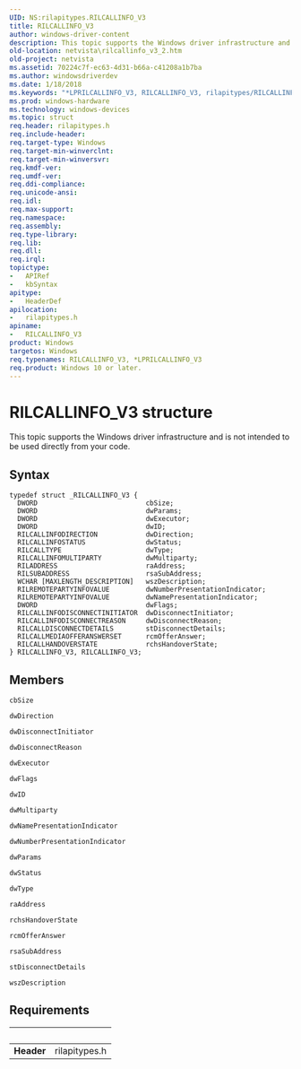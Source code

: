 ```yaml
---
UID: NS:rilapitypes.RILCALLINFO_V3
title: RILCALLINFO_V3
author: windows-driver-content
description: This topic supports the Windows driver infrastructure and is not intended to be used directly from your code.
old-location: netvista\rilcallinfo_v3_2.htm
old-project: netvista
ms.assetid: 70224c7f-ec63-4d31-b66a-c41208a1b7ba
ms.author: windowsdriverdev
ms.date: 1/18/2018
ms.keywords: "*LPRILCALLINFO_V3, RILCALLINFO_V3, rilapitypes/RILCALLINFO_V3, netvista.rilcallinfo_v3_2, RILCALLINFO_V3 structure [Network Drivers Starting with Windows Vista]"
ms.prod: windows-hardware
ms.technology: windows-devices
ms.topic: struct
req.header: rilapitypes.h
req.include-header: 
req.target-type: Windows
req.target-min-winverclnt: 
req.target-min-winversvr: 
req.kmdf-ver: 
req.umdf-ver: 
req.ddi-compliance: 
req.unicode-ansi: 
req.idl: 
req.max-support: 
req.namespace: 
req.assembly: 
req.type-library: 
req.lib: 
req.dll: 
req.irql: 
topictype:
-	APIRef
-	kbSyntax
apitype:
-	HeaderDef
apilocation:
-	rilapitypes.h
apiname:
-	RILCALLINFO_V3
product: Windows
targetos: Windows
req.typenames: RILCALLINFO_V3, *LPRILCALLINFO_V3
req.product: Windows 10 or later.
---
```


# RILCALLINFO_V3 structure
This topic supports the Windows driver infrastructure and is not intended to be used directly from your code.

## Syntax
````
typedef struct _RILCALLINFO_V3 {
  DWORD                           cbSize;
  DWORD                           dwParams;
  DWORD                           dwExecutor;
  DWORD                           dwID;
  RILCALLINFODIRECTION            dwDirection;
  RILCALLINFOSTATUS               dwStatus;
  RILCALLTYPE                     dwType;
  RILCALLINFOMULTIPARTY           dwMultiparty;
  RILADDRESS                      raAddress;
  RILSUBADDRESS                   rsaSubAddress;
  WCHAR [MAXLENGTH_DESCRIPTION]   wszDescription;
  RILREMOTEPARTYINFOVALUE         dwNumberPresentationIndicator;
  RILREMOTEPARTYINFOVALUE         dwNamePresentationIndicator;
  DWORD                           dwFlags;
  RILCALLINFODISCONNECTINITIATOR  dwDisconnectInitiator;
  RILCALLINFODISCONNECTREASON     dwDisconnectReason;
  RILCALLDISCONNECTDETAILS        stDisconnectDetails;
  RILCALLMEDIAOFFERANSWERSET      rcmOfferAnswer;
  RILCALLHANDOVERSTATE            rchsHandoverState;
} RILCALLINFO_V3, RILCALLINFO_V3;
````

## Members


`cbSize`



`dwDirection`



`dwDisconnectInitiator`



`dwDisconnectReason`



`dwExecutor`



`dwFlags`



`dwID`



`dwMultiparty`



`dwNamePresentationIndicator`



`dwNumberPresentationIndicator`



`dwParams`



`dwStatus`



`dwType`



`raAddress`



`rchsHandoverState`



`rcmOfferAnswer`



`rsaSubAddress`



`stDisconnectDetails`



`wszDescription`




## Requirements
| &nbsp; | &nbsp; |
| ---- |:---- |
| **Header** | rilapitypes.h |